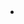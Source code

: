 <li class="list-inline-item">
  <a href="{{ include.href }}">
    <span class="fa-stack fa-lg h1">
      <i class="fas fa-circle fa-stack-2x"></i>
      <i class="{{ include.icon }} fa-stack-1x fa-inverse"></i>
    </span>
  </a>
</li>